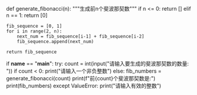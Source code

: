 def generate_fibonacci(n):
    """生成前n个斐波那契数"""
    if n <= 0:
        return []
    elif n == 1:
        return [0]
    
    fib_sequence = [0, 1]
    for i in range(2, n):
        next_num = fib_sequence[i-1] + fib_sequence[i-2]
        fib_sequence.append(next_num)
    
    return fib_sequence

if __name__ == "__main__":
    try:
        count = int(input("请输入要生成的斐波那契数的数量: "))
        if count < 0:
            print("请输入一个非负整数")
        else:
            fib_numbers = generate_fibonacci(count)
            print(f"前{count}个斐波那契数是:")
            print(fib_numbers)
    except ValueError:
        print("请输入有效的整数")
    
